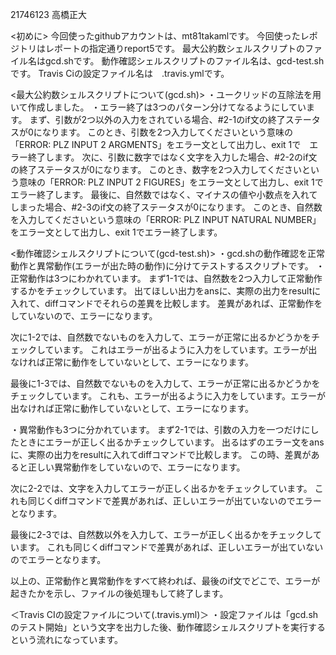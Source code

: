 21746123
高橋正大

<初めに>
今回使ったgithubアカウントは、mt81takamlです。
今回使ったレポジトリはレポートの指定通りreport5です。
最大公約数シェルスクリプトのファイル名はgcd.shです。
動作確認シェルスクリプトのファイル名は、gcd-test.shです。
Travis Ciの設定ファイル名は　.travis.ymlです。

<最大公約数シェルスクリプトについて(gcd.sh)>
・ユークリッドの互除法を用いて作成しました。
・エラー終了は3つのパターン分けてなるようにしています。
まず、引数が2つ以外の入力をされている場合、#2-1のif文の終了ステータスが0になります。
このとき、引数を2つ入力してくださいという意味の「ERROR: PLZ INPUT 2 ARGMENTS」をエラー文として出力し、exit 1で　エラー終了します。
次に、引数に数字ではなく文字を入力した場合、#2-2のif文の終了ステータスが0になります。
このとき、数字を2つ入力してくださいという意味の「ERROR: PLZ INPUT 2 FIGURES」をエラー文として出力し、exit 1でエラー終了します。
最後に、自然数ではなく、マイナスの値や小数点を入れてしまった場合、#2-3のif文の終了ステータスが0になります。
このとき、自然数を入力してくださいという意味の「ERROR: PLZ INPUT NATURAL NUMBER」をエラー文として出力し、exit 1でエラー終了します。


<動作確認シェルスクリプトについて(gcd-test.sh)>
・gcd.shの動作確認を正常動作と異常動作(エラーが出た時の動作)に分けてテストするスクリプトです。
・正常動作は3つにわかれています。
まず1-1では、自然数を2つ入力して正常動作するかをチェックしています。
出てほしい出力をansに、実際の出力をresultに入れて、diffコマンドでそれらの差異を比較します。
差異があれば、正常動作をしていないので、エラーになります。

次に1-2では、自然数でないものを入力して、エラーが正常に出るかどうかをチェックしています。
これはエラーが出るように入力をしています。エラーが出なければ正常に動作をしていないとして、エラーになります。

最後に1-3では、自然数でないものを入力して、エラーが正常に出るかどうかをチェックしています。
これも、エラーが出るように入力をしています。エラーが出なければ正常に動作していないとして、エラーになります。


・異常動作も3つに分かれています。
まず2-1では、引数の入力を一つだけにしたときにエラーが正しく出るかチェックしています。
出るはずのエラー文をansに、実際の出力をresultに入れてdiffコマンドで比較します。
この時、差異があると正しい異常動作をしていないので、エラーになります。

次に2-2では、文字を入力してエラーが正しく出るかをチェックしています。
これも同じくdiffコマンドで差異があれば、正しいエラーが出ていないのでエラーとなります。

最後に2-3では、自然数以外を入力して、エラーが正しく出るかをチェックしています。
これも同じくdiffコマンドで差異があれば、正しいエラーが出ていないのでエラーとなります。

以上の、正常動作と異常動作をすべて終われば、最後のif文でどこで、エラーが起きたかを示し、ファイルの後処理もして終了します。

＜Travis CIの設定ファイルについて(.travis.yml)＞
・設定ファイルは「gcd.shのテスト開始」という文字を出力した後、動作確認シェルスクリプトを実行するという流れになっています。

